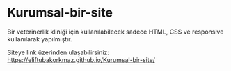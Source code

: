 # Kurumsal-bir-site
Bir veterinerlik kliniği için kullanılabilecek sadece HTML, CSS ve responsive kullanılarak yapılmıştır.

Siteye link üzerinden ulaşabilirsiniz:
https://eliftubakorkmaz.github.io/Kurumsal-bir-site/

